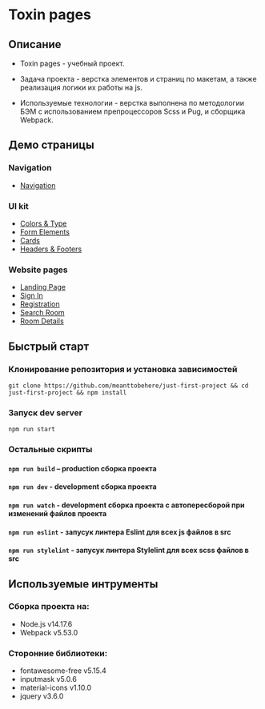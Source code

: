 # Toxin pages

## Описание

- Toxin pages - учебный проект.

- Задача проекта - верстка элементов и страниц по макетам, а также реализация логики их работы на js.

- Используемые технологии - верстка выполнена по методологии БЭМ с использованием препроцессоров Scss и Pug, и сборщика Webpack.

## Демо страницы

### Navigation

- <a href='https://meanttobehere.github.io/just-first-project/navigation.html' target='_blank'>Navigation</a>

### UI kit

- <a href='https://meanttobehere.github.io/just-first-project/colors-type.html' target='_blank'>Colors & Type</a>
- <a href='https://meanttobehere.github.io/just-first-project/form-elements.html' target='_blank'>Form Elements</a>
- <a href='https://meanttobehere.github.io/just-first-project/cards.html' target='_blank'>Cards</a>
- <a href='https://meanttobehere.github.io/just-first-project/headers-footers.html' target='_blank'>Headers & Footers</a>

### Website pages

- <a href='https://meanttobehere.github.io/just-first-project/main.html' target='_blank'>Landing Page</a>
- <a href='https://meanttobehere.github.io/just-first-project/login.html' target='_blank'>Sign In</a>
- <a href='https://meanttobehere.github.io/just-first-project/signup.html' target='_blank'>Registration</a>
- <a href='https://meanttobehere.github.io/just-first-project/search-page.html' target='_blank'>Search Room</a>
- <a href='https://meanttobehere.github.io/just-first-project/room.html' target='_blank'>Room Details</a>

## Быстрый старт 

### Клонирование репозитория и установка зависимостей

```
git clone https://github.com/meanttobehere/just-first-project && cd just-first-project && npm install
```

### Запуск dev server

```
npm run start 
```

### Остальные скрипты

#### `npm run build` – production сборка проекта

#### `npm run dev` - development сборка проекта

#### `npm run watch` - development сборка проекта с автопересборой при изменений файлов проекта

#### `npm run eslint` - запусук линтера Eslint для всех js файлов в src

#### `npm run stylelint` - запусук линтера Stylelint для всех scss файлов в src

## Используемые интрументы

### Сборка проекта на:

- Node.js v14.17.6
- Webpack v5.53.0

### Сторонние библиотеки:

- fontawesome-free v5.15.4
- inputmask v5.0.6
- material-icons v1.10.0
- jquery v3.6.0